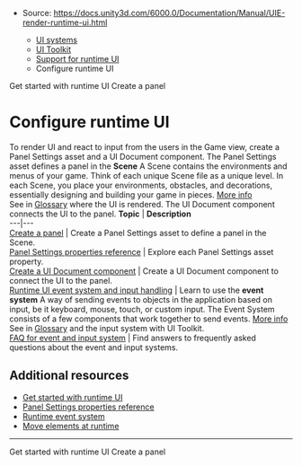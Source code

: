 * Source: https://docs.unity3d.com/6000.0/Documentation/Manual/UIE-render-runtime-ui.html

  * [UI systems](https://docs.unity3d.com/6000.0/Documentation/Manual/UIToolkits.html)
  * [UI Toolkit](https://docs.unity3d.com/6000.0/Documentation/Manual/UIElements.html)
  * [Support for runtime UI](https://docs.unity3d.com/6000.0/Documentation/Manual/UIE-support-for-runtime-ui.html)
  * Configure runtime UI


[](https://docs.unity3d.com/6000.0/Documentation/Manual/UIE-get-started-with-runtime-ui.html)
Get started with runtime UI
[](https://docs.unity3d.com/6000.0/Documentation/Manual/UIE-create-panel.html)
Create a panel
# Configure runtime UI
To render UI and react to input from the users in the Game view, create a Panel Settings asset and a UI Document component. The Panel Settings asset defines a panel in the **Scene** A Scene contains the environments and menus of your game. Think of each unique Scene file as a unique level. In each Scene, you place your environments, obstacles, and decorations, essentially designing and building your game in pieces. [More info](https://docs.unity3d.com/6000.0/Documentation/Manual/CreatingScenes.html)  
See in [Glossary](https://docs.unity3d.com/6000.0/Documentation/Manual/Glossary.html#Scene) where the UI is rendered. The UI Document component connects the UI to the panel.
**Topic** | **Description**  
---|---  
[Create a panel](https://docs.unity3d.com/6000.0/Documentation/Manual/UIE-create-panel.html) | Create a Panel Settings asset to define a panel in the Scene.  
[Panel Settings properties reference](https://docs.unity3d.com/6000.0/Documentation/Manual/UIE-Runtime-Panel-Settings.html) | Explore each Panel Settings asset property.  
[Create a UI Document component](https://docs.unity3d.com/6000.0/Documentation/Manual/UIE-create-ui-document-component.html) | Create a UI Document component to connect the UI to the panel.  
[Runtime UI event system and input handling](https://docs.unity3d.com/6000.0/Documentation/Manual/UIE-Runtime-Event-System.html) | Learn to use the **event system** A way of sending events to objects in the application based on input, be it keyboard, mouse, touch, or custom input. The Event System consists of a few components that work together to send events. [More info](https://docs.unity3d.com/6000.0/Documentation/Manual/UIE-Runtime-Event-System.html)  
See in [Glossary](https://docs.unity3d.com/6000.0/Documentation/Manual/Glossary.html#EventSystem) and the input system with UI Toolkit.  
[FAQ for event and input system](https://docs.unity3d.com/6000.0/Documentation/Manual/UIE-faq-event-and-input-system.html) | Find answers to frequently asked questions about the event and input systems.  
## Additional resources
  * [Get started with runtime UI](https://docs.unity3d.com/6000.0/Documentation/Manual/UIE-get-started-with-runtime-ui.html)
  * [Panel Settings properties reference](https://docs.unity3d.com/6000.0/Documentation/Manual/UIE-Runtime-Panel-Settings.html)
  * [Runtime event system](https://docs.unity3d.com/6000.0/Documentation/Manual/UIE-Runtime-Event-System.html)
  * [Move elements at runtime](https://docs.unity3d.com/6000.0/Documentation/Manual/UIE-move-elements-at-runtime.html)


* * *
[](https://docs.unity3d.com/6000.0/Documentation/Manual/UIE-get-started-with-runtime-ui.html)
Get started with runtime UI
[](https://docs.unity3d.com/6000.0/Documentation/Manual/UIE-create-panel.html)
Create a panel
